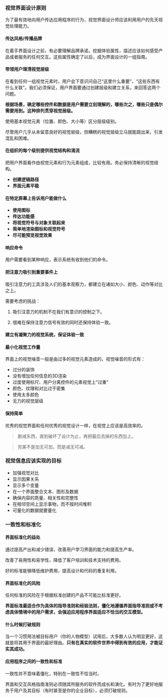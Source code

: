 ### 视觉界面设计原则

为了最有效地向用户传达应用程序的行为，视觉界面设计师应该利用用户的先天视觉处理能力。

#### 传达风格/传播品牌

在着手界面设计之前，有必要理解品牌承诺。挖掘体验属性，描述应该如何感受产品或者服务的任何交互。这些属性确定了以后，成为界面设计的一组指南。

#### 带领用户理清视觉层级

在看到任何一组视觉元素时，用户会下意识问自己“这里什么重要”，“这些东西有什么关联”。我们必须保证，用户界面要通过创建层级和建立关系，来回答这两个问题。

**根据场景，确定哪些控件和数据是用户需要立刻理解的，哪些次之，哪些只是偶尔需要用到。这种排列贯穿视觉层级。**

使用基本视觉元素（位置、颜色、大小等）区分层级级别。

尽管用户几乎从未留意良好的视觉层级，但糟糕的视觉层级立马就能跳出来，引发混乱和困难。

#### 在组织的每个级别提供视觉结构和涌流

把用户界面看作由视觉元素和行为元素组成，比较有用。务必保持清晰的视觉结构。

- **创建逻辑路径**
- **界面元素平稳**

#### 在特定屏幕上告诉用户能做什么

- **使用图标**
- **传达功能感**
- **将视觉符号与对象关联起来**
- **简单地渲染图标和视觉符号**
- **尽可能预览视觉效果**


#### 响应命令

用户需要看到某种响应，表示系统有收到他们的命令。

#### 把注意力吸引到重要事件上

吸引注意力的工具涉及人们的基本观察力，都建立在诸如大小、颜色、动作等对比之上。

需要考虑的挑战：

1. 吸引注意力的机制不在我们有意识的控制之下。

2. 很难在保持注意力信号有效的同时还保持体验一致。

#### 建立有凝聚力的视觉系统，保证体验一致

#### 最小化视觉工作量

界面上的视觉噪音一般是由过多的视觉元素造成的，视觉噪音的形式有：

- 过分的装饰
- 没有增加任何信息的3D渲染
- 过度使用标尺、用户分离控件的元素视觉上“过重”
- 颜色、纹理和对比过于密集
- 使用太多颜色
- 无力的视觉层级

#### 保持简单

优秀的视觉界面和任何优秀的视觉设计一样，在视觉上应该是高效率的。

> 删减东西，直到破坏了设计为止，再把最后去掉的东西加上。

> 完美不是加无可加，而是减无可减。

### 视觉信息应该实现的目标

- 加强视觉对比
- 显示因果关系
- 显示多个变量
- 在一个界面整合文本、图形及数据
- 确保内容的质量、相关性和完整性
- 在相邻空间上显示事物，而不按时间堆积
- 可量化的数据就要量化

### 一致性和标准化

#### 界面标准化的益处

通过提高产出和减少错误，改善用户学习界面的能力和提高生产率。

改善了易用性和易学性，降低了客户培训和技术支持的费用。

好的标准能够降低维护费用，提高设计和代码的重复利用。

#### 界面标准化的风险

任何标准的风险在于根据标准创建的产品不可能比标准更好。

**界面标准最适合作为具体的指导准则和经验法则，僵化地遵循界面指导准则或不考虑具体情境中的用户需求，会强迫应用程序界面适应不恰当的交互模型。**

#### 什么时候打破规则

当一个习惯用法被目标用户（你的人物模型）试用后，大多数人认为明显更好，这就是将其用于界面的最好理由。**只有在真实的软件世界中得到有效的应用，才能证实其成功。**

#### 应用程序之间的一致性和标准

一致性并不意味着僵化，特别在一致性不恰当时。

界面和交互风格指南准则必须随其所服务的软件而成长和演化。有时为了更好地服务于用户及其目标（有时甚至是你的企业目标），必须打破规则。




